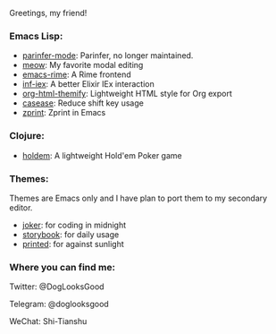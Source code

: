 Greetings, my friend!




### Emacs Lisp:
- [parinfer-mode](https://github.com/DogLooksGood/parinfer-mode): Parinfer, no longer maintained.
- [meow](https://github.com/DogLooksGood/meow): My favorite modal editing
- [emacs-rime](https://github.com/DogLooksGood/emacs-rime): A Rime frontend
- [inf-iex](https://github.com/DogLooksGood/inf-iex): A better Elixir IEx interaction
- [org-html-themify](https://github.com/DogLooksGood/org-html-themify): Lightweight HTML style for Org export
- [casease](https://github.com/DogLooksGood/casease): Reduce shift key usage
- [zprint](https://github.com/DogLooksGood/zprint.el): Zprint in Emacs

### Clojure:
- [holdem](https://github.com/DogLooksGood/holdem): A lightweight Hold'em Poker game

### Themes:
Themes are Emacs only and I have plan to port them to my secondary editor.
- [joker](https://github.com/DogLooksGood/joker-theme): for coding in midnight
- [storybook](https://github.com/DogLooksGood/storybook-theme): for daily usage
- [printed](https://github.com/DogLooksGood/printed-theme): for against sunlight


### Where you can find me:

Twitter: @DogLooksGood

Telegram: @doglooksgood

WeChat: Shi-Tianshu
